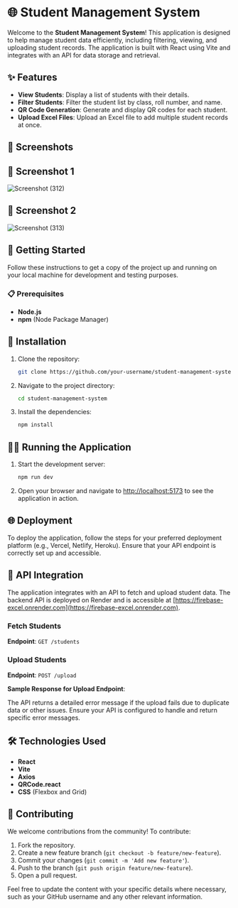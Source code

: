 # 🌐 Student Management System

Welcome to the **Student Management System**! This application is designed to help manage student data efficiently, including filtering, viewing, and uploading student records. The application is built with React using Vite and integrates with an API for data storage and retrieval.

## ✨ Features

- **View Students**: Display a list of students with their details.
- **Filter Students**: Filter the student list by class, roll number, and name.
- **QR Code Generation**: Generate and display QR codes for each student.
- **Upload Excel Files**: Upload an Excel file to add multiple student records at once.

## 📸 Screenshots

## 📸 Screenshot 1
![Screenshot (312)](https://github.com/user-attachments/assets/303a901d-b0bd-47c5-ac5f-e47c5ec21383)

## 📸 Screenshot 2
![Screenshot (313)](https://github.com/user-attachments/assets/923ffd18-4117-4fbc-8e1e-214618ed0812)


## 🚀 Getting Started

Follow these instructions to get a copy of the project up and running on your local machine for development and testing purposes.

### 📋 Prerequisites

- **Node.js**
- **npm** (Node Package Manager)

## 🔧 Installation

1. Clone the repository:

   ```bash
   git clone https://github.com/your-username/student-management-system.git
   ```

2. Navigate to the project directory:

   ```bash
   cd student-management-system
   ```

3. Install the dependencies:

   ```bash
   npm install
   ```

## 🏃‍♂️ Running the Application

1. Start the development server:

   ```bash
   npm run dev
   ```

2. Open your browser and navigate to [http://localhost:5173](http://localhost:5173) to see the application in action.

## 🌐 Deployment

To deploy the application, follow the steps for your preferred deployment platform (e.g., Vercel, Netlify, Heroku). Ensure that your API endpoint is correctly set up and accessible.

## 📡 API Integration

The application integrates with an API to fetch and upload student data. The backend API is deployed on Render and is accessible at [https://firebase-excel.onrender.com](https://firebase-excel.onrender.com).

### Fetch Students

**Endpoint**: `GET /students`

### Upload Students

**Endpoint**: `POST /upload`

**Sample Response for Upload Endpoint**:

The API returns a detailed error message if the upload fails due to duplicate data or other issues. Ensure your API is configured to handle and return specific error messages.

## 🛠️ Technologies Used

- **React**
- **Vite**
- **Axios**
- **QRCode.react**
- **CSS** (Flexbox and Grid)

## 👥 Contributing

We welcome contributions from the community! To contribute:

1. Fork the repository.
2. Create a new feature branch (`git checkout -b feature/new-feature`).
3. Commit your changes (`git commit -m 'Add new feature'`).
4. Push to the branch (`git push origin feature/new-feature`).
5. Open a pull request.


Feel free to update the content with your specific details where necessary, such as your GitHub username and any other relevant information.
